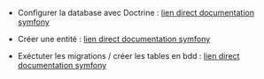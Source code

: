 - Configurer la database avec Doctrine : [lien direct documentation symfony]('https://symfony.com/doc/current/doctrine.html#configuring-the-database')

- Créer une entité : [lien direct documentation symfony]('https://symfony.com/doc/current/doctrine.html#creating-an-entity-class')

- Exéctuter les migrations / créer les tables en bdd : [lien direct documentation symfony]('https://symfony.com/doc/current/doctrine.html#migrations-creating-the-database-tables-schema')